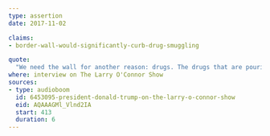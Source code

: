 ```yaml
---
type: assertion
date: 2017-11-02

claims:
- border-wall-would-significantly-curb-drug-smuggling

quote:
  "We need the wall for another reason: drugs. The drugs that are pouring in. The wall will make it a much tougher situation."
where: interview on The Larry O'Connor Show
sources:
- type: audioboom
  id: 6453095-president-donald-trump-on-the-larry-o-connor-show
  eid: AQAAAGMl_Vlnd2IA
  start: 413
  duration: 6
---
```

